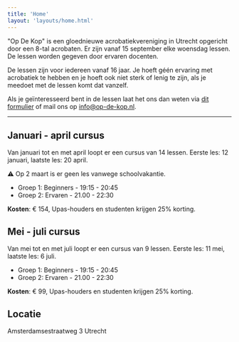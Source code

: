 ```yaml
---
title: 'Home'
layout: 'layouts/home.html'  
---
```


"Op De Kop" is een gloednieuwe acrobatiekvereniging in Utrecht opgericht door een
8-tal acrobaten. Er zijn vanaf 15 september elke woensdag lessen. De lessen
worden gegeven door ervaren docenten.

De lessen zijn voor iedereen vanaf 16 jaar. Je hoeft géén ervaring met
acrobatiek te hebben en je hoeft ook niet sterk of lenig te zijn, als je meedoet
met de lessen komt dat vanzelf.

Als je geïnteresseerd bent in de lessen laat het ons dan weten via
[dit formulier](https://forms.gle/HsDYcVhqBWPLksJRA) of mail ons op
info@op-de-kop.nl.

---

## Januari - april cursus

Van januari tot en met april loopt er een cursus van 14 lessen. Eerste les: 12
januari, laatste les: 20 april. 

⚠️ Op 2 maart is er geen les vanwege schoolvakantie.

- Groep 1: Beginners - 19:15 - 20:45
- Groep 2: Ervaren - 21.00 - 22:30

**Kosten**: € 154, Upas-houders en studenten krijgen 25% korting.

## Mei - juli cursus

Van mei tot en met juli loopt er een cursus van 9 lessen. Eerste les: 11 mei,
laatste les: 6 juli.

- Groep 1: Beginners - 19:15 - 20:45
- Groep 2: Ervaren - 21.00 - 22:30

**Kosten**: € 99, Upas-houders en studenten krijgen 25% korting.

## Locatie

Amsterdamsestraatweg 3 Utrecht
